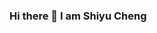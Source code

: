 ### Hi there 👋 I am Shiyu Cheng

<!--
**ShiyuCheng2018/ShiyuCheng2018** is a ✨ _special_ ✨ repository because its `README.md` (this file) appears on your GitHub profile.

Here are some ideas to get you started:

- 🔭 I’m currently working on MonkeyDock project at AAI. LLD
- 🌱 I’m currently learning GraphQL, Typescript, IOS dev, DevOps CI/CD, & Network
- 💬 Ask me about anything, just try
- 📫 How to reach me: starkeyshiyu@gmail.com
- 😄 Pronouns: SHI-YU, or (Shy-yu, if that's easier for you)
- ⚡ Fun fact: dude, I code literally every day
-->
